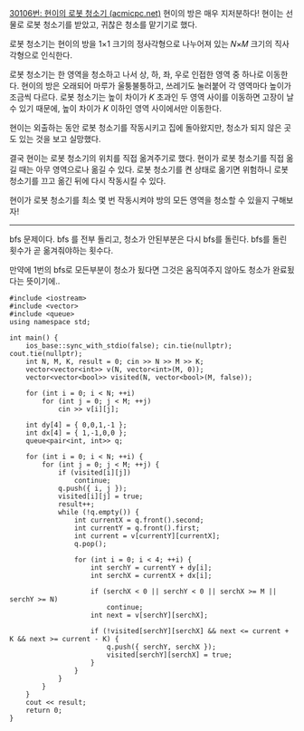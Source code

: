 [30106번: 현이의 로봇 청소기 (acmicpc.net)](https://www.acmicpc.net/problem/30106)
현이의 방은 매우 지저분하다! 현이는 선물로 로봇 청소기를 받았고, 귀찮은 청소를 맡기기로 했다.

로봇 청소기는 현이의 방을 1×1 크기의 정사각형으로 나누어져 있는 𝑁×𝑀 크기의 직사각형으로 인식한다.

로봇 청소기는 한 영역을 청소하고 나서 상, 하, 좌, 우로 인접한 영역 중 하나로 이동한다. 현이의 방은 오래되어 마루가 울퉁불퉁하고, 쓰레기도 눌러붙어 각 영역마다 높이가 조금씩 다르다. 로봇 청소기는 높이 차이가 $K$ 초과인 두 영역 사이를 이동하면 고장이 날 수 있기 때문에, 높이 차이가 $K$ 이하인 영역 사이에서만 이동한다.

현이는 외출하는 동안 로봇 청소기를 작동시키고 집에 돌아왔지만, 청소가 되지 않은 곳도 있는 것을 보고 실망했다.

결국 현이는 로봇 청소기의 위치를 직접 옮겨주기로 했다. 현이가 로봇 청소기를 직접 옮길 때는 아무 영역으로나 옮길 수 있다. 로봇 청소기를 켠 상태로 옮기면 위험하니 로봇 청소기를 끄고 옮긴 뒤에 다시 작동시킬 수 있다.

현이가 로봇 청소기를 최소 몇 번 작동시켜야 방의 모든 영역을 청소할 수 있을지 구해보자!

-----------------------------
bfs 문제이다. bfs 를 전부 돌리고, 청소가 안된부분은 다시 bfs를 돌린다. 
bfs를 돌린 횟수가 곧 옮겨줘야하는 횟수다. 

만약에 1번의 bfs로 모든부분이 청소가 됬다면 그것은 움직여주지 않아도 청소가 완료됬다는 뜻이기에..

```
#include <iostream>
#include <vector>
#include <queue>
using namespace std;

int main() {
    ios_base::sync_with_stdio(false); cin.tie(nullptr); cout.tie(nullptr);
    int N, M, K, result = 0; cin >> N >> M >> K;
    vector<vector<int>> v(N, vector<int>(M, 0));
    vector<vector<bool>> visited(N, vector<bool>(M, false));

    for (int i = 0; i < N; ++i)
        for (int j = 0; j < M; ++j)
            cin >> v[i][j];

    int dy[4] = { 0,0,1,-1 };
    int dx[4] = { 1,-1,0,0 };
    queue<pair<int, int>> q;

    for (int i = 0; i < N; ++i) {
        for (int j = 0; j < M; ++j) {
            if (visited[i][j])
                continue;
            q.push({ i, j });
            visited[i][j] = true;
            result++;
            while (!q.empty()) {
                int currentX = q.front().second;
                int currentY = q.front().first;
                int current = v[currentY][currentX];
                q.pop();

                for (int i = 0; i < 4; ++i) {
                    int serchY = currentY + dy[i];
                    int serchX = currentX + dx[i];

                    if (serchX < 0 || serchY < 0 || serchX >= M || serchY >= N)
                        continue;
                    int next = v[serchY][serchX];

                    if (!visited[serchY][serchX] && next <= current + K && next >= current - K) {
                        q.push({ serchY, serchX });
                        visited[serchY][serchX] = true;
                    }
                }
            }
        }
    }
    cout << result;
    return 0;
}
```